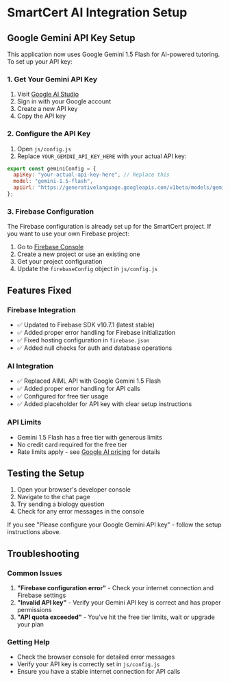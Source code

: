 # SmartCert AI Integration Setup

## Google Gemini API Key Setup

This application now uses Google Gemini 1.5 Flash for AI-powered tutoring. To set up your API key:

### 1. Get Your Gemini API Key
1. Visit [Google AI Studio](https://makersuite.google.com/app/apikey)
2. Sign in with your Google account
3. Create a new API key
4. Copy the API key

### 2. Configure the API Key
1. Open `js/config.js`
2. Replace `YOUR_GEMINI_API_KEY_HERE` with your actual API key:

```javascript
export const geminiConfig = {
  apiKey: "your-actual-api-key-here", // Replace this
  model: "gemini-1.5-flash",
  apiUrl: "https://generativelanguage.googleapis.com/v1beta/models/gemini-1.5-flash:generateContent"
};
```

### 3. Firebase Configuration
The Firebase configuration is already set up for the SmartCert project. If you want to use your own Firebase project:

1. Go to [Firebase Console](https://console.firebase.google.com/)
2. Create a new project or use an existing one
3. Get your project configuration
4. Update the `firebaseConfig` object in `js/config.js`

## Features Fixed

### Firebase Integration
- ✅ Updated to Firebase SDK v10.7.1 (latest stable)
- ✅ Added proper error handling for Firebase initialization
- ✅ Fixed hosting configuration in `firebase.json`
- ✅ Added null checks for auth and database operations

### AI Integration
- ✅ Replaced AIML API with Google Gemini 1.5 Flash
- ✅ Added proper error handling for API calls
- ✅ Configured for free tier usage
- ✅ Added placeholder for API key with clear setup instructions

### API Limits
- Gemini 1.5 Flash has a free tier with generous limits
- No credit card required for the free tier
- Rate limits apply - see [Google AI pricing](https://ai.google.dev/pricing) for details

## Testing the Setup

1. Open your browser's developer console
2. Navigate to the chat page
3. Try sending a biology question
4. Check for any error messages in the console

If you see "Please configure your Google Gemini API key" - follow the setup instructions above.

## Troubleshooting

### Common Issues
1. **"Firebase configuration error"** - Check your internet connection and Firebase settings
2. **"Invalid API key"** - Verify your Gemini API key is correct and has proper permissions
3. **"API quota exceeded"** - You've hit the free tier limits, wait or upgrade your plan

### Getting Help
- Check the browser console for detailed error messages
- Verify your API key is correctly set in `js/config.js`
- Ensure you have a stable internet connection for API calls